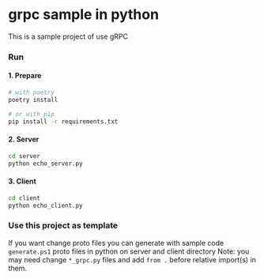 # grpc sample in python
This is a sample project of use gRPC 


### Run
#### 1. Prepare
```bash
# with poetry
poetry install 

# or with pip
pip install -r requirements.txt
```

#### 2. Server
```bash
cd server
python echo_server.py
```

#### 3. Client
```bash
cd client
python echo_client.py
```


### Use this project as template
If you want change proto files you can generate with sample code `generate.ps1` proto files in python on server and client directory
Note: you may need change `*_grpc.py` files and add `from .` before relative import(s) in them.

